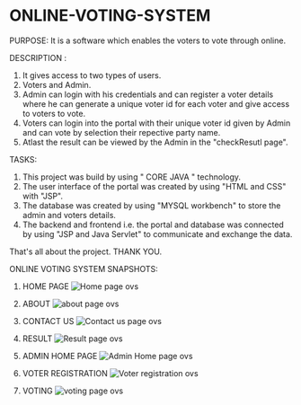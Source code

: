 # ONLINE-VOTING-SYSTEM

PURPOSE: 
It is a software which enables the voters to vote through online.

DESCRIPTION :
1. It gives access to two types of users.
2. Voters and Admin.
3. Admin can login with his credentials and can register a voter details where he can generate a unique voter id for each voter and give access to voters to vote.
4. Voters can login into the portal with their unique voter id given by Admin and can vote by selection their repective party name.
5. Atlast the result can be viewed by the Admin in the "checkResutl page".

TASKS:
1. This project was build  by using " CORE JAVA " technology.
2. The user interface of the portal was created by using "HTML and CSS" with "JSP".
3. The database was created by using "MYSQL workbench" to store the admin and voters details.
4. The backend and frontend i.e. the portal and database was connected by using "JSP and Java Servlet" to communicate and exchange the data.

That's all about the project.
THANK YOU.

ONLINE VOTING SYSTEM SNAPSHOTS:

1. HOME PAGE
![Home page ovs](https://user-images.githubusercontent.com/120900587/210301676-b2063185-fe67-422e-b28b-03a11577b94a.png)

2. ABOUT
![about page ovs](https://user-images.githubusercontent.com/120900587/210301756-fdfa0e1c-82ce-48ca-9d6d-4d773f38de61.png)

3. CONTACT US
![Contact us page ovs](https://user-images.githubusercontent.com/120900587/210301838-15965ae2-91c0-4bff-a4ea-1785fbbf6904.png)

4. RESULT
![Result page ovs](https://user-images.githubusercontent.com/120900587/210301870-59a2af2e-e655-4aef-970d-f54247c96467.png)


5. ADMIN HOME PAGE
![Admin Home page ovs](https://user-images.githubusercontent.com/120900587/210301704-40ffe396-3b66-483b-9dbf-f2faf82f06d8.png)

6. VOTER REGISTRATION
![Voter registration ovs](https://user-images.githubusercontent.com/120900587/210301906-e4192972-5abc-446e-a06c-581b992861b7.png)

7. VOTING 
![voting page ovs](https://user-images.githubusercontent.com/120900587/210301929-a47aabd2-cb81-49a3-b3df-419d0485c6ca.png)
